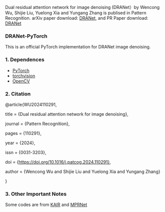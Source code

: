 Dual residual attention network for image denoising (DRANet）by Wencong Wu, Shijie Liu, Yuelong Xia and Yungang Zhang is publised in Pattern Recognition. arXiv paper download: [DRANet](https://arxiv.org/abs/2305.04269), and PR Paper download: [DRANet](https://www.sciencedirect.com/science/article/abs/pii/S0031320324000426)

### DRANet-PyTorch

This is an official PyTorch implementation for DRANet image denoising.

### 1. Dependences
* [PyTorch](http://pytorch.org/)
* [torchvision](https://github.com/pytorch/vision)
* [OpenCV](https://pypi.org/project/opencv-python/)

### 2. Citation

@article{WU2024110291,

 title = {Dual residual attention network for image denoising},
 
 journal = {Pattern Recognition},
 
 pages = {110291},
 
 year = {2024},
 
 issn = {0031-3203},
 
 doi = {https://doi.org/10.1016/j.patcog.2024.110291},
 
 author = {Wencong Wu and Shijie Liu and Yuelong Xia and Yungang Zhang}
 
}

### 3. Other Important Notes

Some codes are from [KAIR](https://github.com/cszn/KAIR) and [MPRNet](https://github.com/swz30/MPRNet)

